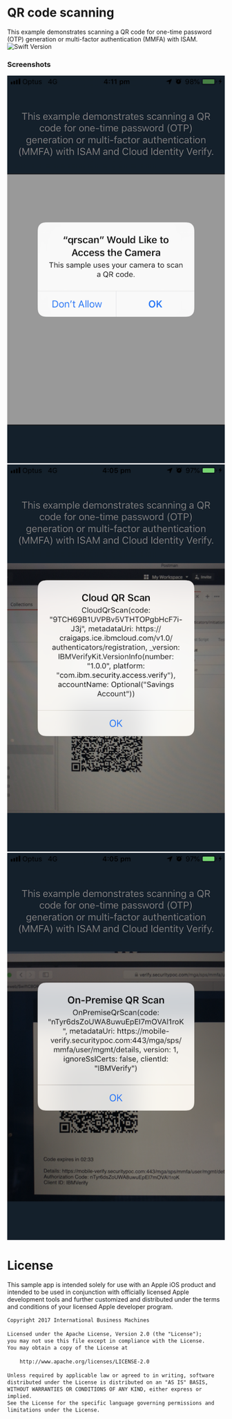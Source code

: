 # QR code scanning
This example demonstrates scanning a QR code for one-time password (OTP) generation or multi-factor authentication (MMFA) with ISAM.
<br/>
![Swift Version](https://img.shields.io/badge/swift-5.1-orange.svg)

### Screenshots
![Accept camera permission](Screenshot_0.PNG)
![Scan of MMFA QR scode](Screenshot_1.PNG)
![Scan of OTP QR code](Screenshot_2.PNG)


# License

This sample app is intended solely for use with an Apple iOS product and intended to be used in conjunction with officially licensed Apple development tools and further customized and distributed under the terms and conditions of your licensed Apple developer program.

    Copyright 2017 International Business Machines

    Licensed under the Apache License, Version 2.0 (the "License");
    you may not use this file except in compliance with the License.
    You may obtain a copy of the License at

        http://www.apache.org/licenses/LICENSE-2.0

    Unless required by applicable law or agreed to in writing, software
    distributed under the License is distributed on an "AS IS" BASIS,
    WITHOUT WARRANTIES OR CONDITIONS OF ANY KIND, either express or implied.
    See the License for the specific language governing permissions and
    limitations under the License.
